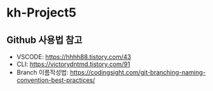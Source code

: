 ﻿# kh-Project5
## Github 사용법 참고
* VSCODE: <https://hhhh88.tistory.com/43>
* CLI: <https://victorydntmd.tistory.com/91>
* Branch 이름작성법: <https://codingsight.com/git-branching-naming-convention-best-practices/>



